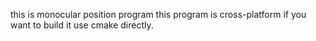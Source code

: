 this is monocular position program
this program is cross-platform
if you want to build it 
use cmake directly.

